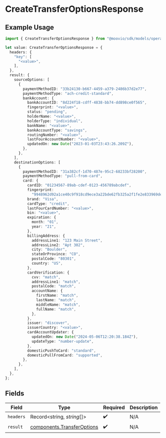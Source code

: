 # CreateTransferOptionsResponse

## Example Usage

```typescript
import { CreateTransferOptionsResponse } from "@moovio/sdk/models/operations";

let value: CreateTransferOptionsResponse = {
  headers: {
    "key": [
      "<value>",
    ],
  },
  result: {
    sourceOptions: [
      {
        paymentMethodID: "33b24130-b667-4459-a379-2486b37d2e77",
        paymentMethodType: "ach-credit-standard",
        bankAccount: {
          bankAccountID: "8d224f18-cdff-4838-bb74-dd898ce0f565",
          fingerprint: "<value>",
          status: "pending",
          holderName: "<value>",
          holderType: "individual",
          bankName: "<value>",
          bankAccountType: "savings",
          routingNumber: "<value>",
          lastFourAccountNumber: "<value>",
          updatedOn: new Date("2023-01-03T23:43:26.209Z"),
        },
      },
    ],
    destinationOptions: [
      {
        paymentMethodID: "31a382cf-1d70-487e-95c2-68233bf28200",
        paymentMethodType: "pull-from-card",
        card: {
          cardID: "01234567-89ab-cdef-0123-456789abcdef",
          fingerprint:
            "9948962d92a1ce40c9f918cd9ece3a22bde62fb325a2f1fe2e833969de672ba3",
          brand: "Visa",
          cardType: "credit",
          lastFourCardNumber: "<value>",
          bin: "<value>",
          expiration: {
            month: "01",
            year: "21",
          },
          billingAddress: {
            addressLine1: "123 Main Street",
            addressLine2: "Apt 302",
            city: "Boulder",
            stateOrProvince: "CO",
            postalCode: "80301",
            country: "US",
          },
          cardVerification: {
            cvv: "match",
            addressLine1: "match",
            postalCode: "match",
            accountName: {
              firstName: "match",
              lastName: "match",
              middleName: "match",
              fullName: "match",
            },
          },
          issuer: "discover",
          issuerCountry: "<value>",
          cardAccountUpdater: {
            updatedOn: new Date("2024-05-06T12:20:38.184Z"),
            updateType: "number-update",
          },
          domesticPushToCard: "standard",
          domesticPullFromCard: "supported",
        },
      },
    ],
  },
};
```

## Fields

| Field                                                                    | Type                                                                     | Required                                                                 | Description                                                              |
| ------------------------------------------------------------------------ | ------------------------------------------------------------------------ | ------------------------------------------------------------------------ | ------------------------------------------------------------------------ |
| `headers`                                                                | Record<string, *string*[]>                                               | :heavy_check_mark:                                                       | N/A                                                                      |
| `result`                                                                 | [components.TransferOptions](../../models/components/transferoptions.md) | :heavy_check_mark:                                                       | N/A                                                                      |